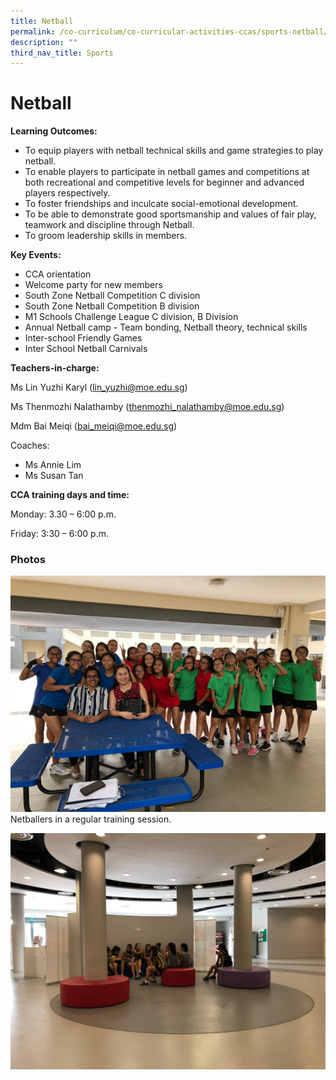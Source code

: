```yaml
---
title: Netball
permalink: /co-curriculum/co-curricular-activities-ccas/sports-netball/
description: ""
third_nav_title: Sports
---
```

# **Netball**

**Learning Outcomes:**

*   To equip players with netball technical skills and game strategies to play netball.
*   To enable players to participate in netball games and competitions at both recreational and competitive levels for beginner and advanced players respectively.
*   To foster friendships and inculcate social-emotional development. 
*   To be able to demonstrate good sportsmanship and values of fair play, teamwork and discipline through Netball. 
*   To groom leadership skills in members.

**Key Events:**

*   CCA orientation
*   Welcome party for new members
*   South Zone Netball Competition C division
*   South Zone Netball Competition B division
*   M1 Schools Challenge League C division, B Division
*   Annual Netball camp - Team bonding, Netball theory, technical skills  
*   Inter-school Friendly Games
*   Inter School Netball Carnivals

**Teachers-in-charge:**

Ms Lin Yuzhi Karyl ([lin\_yuzhi@moe.edu.sg](mailto:lin_yuzhi@moe.edu.sg))

Ms Thenmozhi Nalathamby ([thenmozhi\_nalathamby@moe.edu.sg](mailto:thenmozhi_nalathamby@moe.edu.sg))

Mdm Bai Meiqi ([bai\_meiqi@moe.edu.sg](mailto:bai_meiqi@moe.edu.sg))

Coaches: 

*   Ms Annie Lim
*   Ms Susan Tan 

**CCA training days and time:**

Monday: 3.30 – 6:00 p.m.

Friday: 3:30 – 6:00 p.m.

### Photos

![](/images/Photo-1-3.jpeg)
Netballers in a regular training session.

![](/images/Photo-2-3.jpeg)